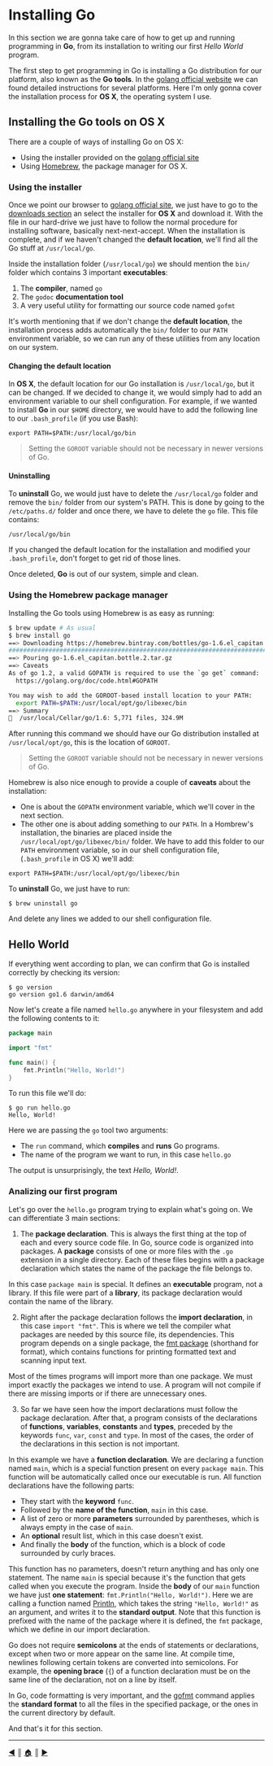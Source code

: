 # Installing Go
In this section we are gonna take care of how to get up and running programming in **Go**, from its installation to writing our first *Hello World* program.

The first step to get programming in Go is installing a Go distribution for our platform, also known as the **Go tools**. In the [golang official website][1] we can found detailed instructions for several platforms. Here I'm only gonna cover the installation process for **OS X**, the operating system I use.

## Installing the Go tools on OS X
There are a couple of ways of installing Go on OS X:

* Using the installer provided on the [golang official site][1]
* Using [Homebrew][3], the package manager for OS X.

### Using the installer
Once we point our browser to [golang official site][1], we just have to go to the [downloads section][2] an select the installer for **OS X** and download it. With the file in our hard-drive we just have to follow the normal procedure for installing software, basically next-next-accept. When the installation is complete, and if we haven't changed the **default location**, we'll find all the Go stuff at `/usr/local/go`.

Inside the installation folder (`/usr/local/go`) we should mention the `bin/` folder which contains 3 important **executables**:

1. The **compiler**, named `go`
2. The `godoc` **documentation tool**
3. A very useful utility for formatting our source code named `gofmt`

It's worth mentioning that if we don't change the **default location**, the installation process adds automatically the `bin/` folder to our `PATH` environment variable, so we can run any of these utilities from any location on our system.

#### Changing the default location
In **OS X**, the default location for our Go installation is `/usr/local/go`, but it can be changed. If we decided to change it, we would simply had to add an environment variable to our shell configuration. For example, if we wanted to install **Go** in our `$HOME` directory, we would have to add the following line to our `.bash_profile` (if you use Bash):
```
export PATH=$PATH:/usr/local/go/bin
```

> Setting the `GOROOT` variable should not be necessary in newer versions of Go.

#### Uninstalling
To **uninstall** Go, we would just have to delete the `/usr/local/go` folder and remove the `bin/` folder from our system's PATH. This is done by going to the `/etc/paths.d/` folder and once there, we have to delete the `go` file. This file contains:
```
/usr/local/go/bin
```

If you changed the default location for the installation and modified your `.bash_profile`, don't forget to get rid of those lines.

Once deleted, **Go** is out of our system, simple and clean.

### Using the Homebrew package manager
Installing the Go tools using Homebrew is as easy as running:
```bash
$ brew update # As usual
$ brew install go
==> Downloading https://homebrew.bintray.com/bottles/go-1.6.el_capitan.bottle.2.tar.gz
######################################################################## 100.0%
==> Pouring go-1.6.el_capitan.bottle.2.tar.gz
==> Caveats
As of go 1.2, a valid GOPATH is required to use the `go get` command:
  https://golang.org/doc/code.html#GOPATH

You may wish to add the GOROOT-based install location to your PATH:
  export PATH=$PATH:/usr/local/opt/go/libexec/bin
==> Summary
🍺  /usr/local/Cellar/go/1.6: 5,771 files, 324.9M
```

After running this command we should have our Go distribution installed at `/usr/local/opt/go`, this is the location of `GOROOT`.

> Setting the `GOROOT` variable should not be necessary in newer versions of Go.

Homebrew is also nice enough to provide a couple of **caveats** about the installation:

* One is about the `GOPATH` environment variable, which we'll cover in the next section.
* The other one is about adding something to our `PATH`. In a Hombrew's installation, the binaries are placed inside the `/usr/local/opt/go/libexec/bin/` folder. We have to add this folder to our `PATH` environment variable, so in our shell configuration file, (`.bash_profile` in OS X) we'll add:
```
export PATH=$PATH:/usr/local/opt/go/libexec/bin
```

To **uninstall** Go, we just have to run:
```
$ brew uninstall go
```

And delete any lines we added to our shell configuration file.

## Hello World
If everything went according to plan, we can confirm that Go is installed correctly by checking its version:
```
$ go version
go version go1.6 darwin/amd64
```

Now let's create a file named `hello.go` anywhere in your filesystem and add the following contents to it:
```go
package main

import "fmt"

func main() {
	fmt.Println("Hello, World!")
}
```

To run this file we'll do:
```
$ go run hello.go
Hello, World!
```

Here we are passing the `go` tool two arguments:

* The `run` command, which **compiles** and **runs** Go programs.
* The name of the program we want to run, in this case `hello.go`

The output is unsurprisingly, the text *Hello, World!*.

### Analizing our first program
Let's go over the `hello.go` program trying to explain what's going on. We can differentiate 3 main sections:

1. The **package declaration**. This is always the first thing at the top of each and every source code file. In Go, source code is organized into packages. A **package** consists of one or more files with the `.go` extension in a single directory. Each of these files begins with a package declaration which states the name of the package the file belongs to.

  In this case `package main` is special. It defines an **executable** program, not a library. If this file were part of a **library**, its package declaration would contain the name of the library.

2. Right after the package declaration follows the **import declaration**, in this case `import "fmt"`. This is where we tell the compiler what packages are needed by this source file, its dependencies. This program depends on a single package, the [fmt package][4] (shorthand for format), which contains functions for printing formatted text and scanning input text.

  Most of the times programs will import more than one package. We must import exactly the packages we intend to use. A program will not compile if there are missing imports or if there are unnecessary ones.

3. So far we have seen how the import declarations must follow the package declaration. After that, a program consists of the declarations of **functions**, **variables**, **constants** and **types**, preceded by the keywords `func`, `var`, `const` and `type`. In most of the cases, the order of the declarations in this section is not important.

  In this example we have a **function declaration**. We are declaring a function named `main`, which is a special function present on every `package main`. This function will be automatically called once our executable is run. All function declarations have the following parts:

  * They start with the **keyword** `func`.
  * Followed by the **name of the function**, `main` in this case.
  * A list of zero or more **parameters** surrounded by parentheses, which is always empty in the case of `main`.
  * An **optional** result list, which in this case doesn't exist.
  * And finally the **body** of the function, which is a block of code surrounded by curly braces.

  This function has no parameters, doesn't return anything and has only one statement. The name `main` is special because it's the function that gets called when you execute the program. Inside the **body** of our `main` function we have just **one statement**: `fmt.Println("Hello, World!")`. Here we are calling a function named [Println][5], which takes the string `"Hello, World!"` as an argument, and writes it to the **standard output**. Note that this function is prefixed with the name of the package where it is defined, the `fmt` package, which we define in our import declaration.

Go does not require **semicolons** at the ends of statements or declarations, except when two or more appear on the same line. At compile time, newlines following certain tokens are converted into semicolons. For example, the **opening brace** (`{`) of a function declaration must be on the same line of the declaration, not on a line by itself.

In Go, code formatting is very important, and the [gofmt][6] command applies the **standard format** to all the files in the specified package, or the ones in the current directory by default.

And that's it for this section.

---
[:arrow_backward:][back] ║ [:house:][home] ║ [:arrow_forward:][next]

<!-- navigation -->
[home]: ../README.md
[back]: ../README.md
[next]: workspace.md


<!-- links -->
[1]: https://golang.org/doc/install
[2]: https://golang.org/dl/
[3]: http://brew.sh/
[4]: https://golang.org/pkg/fmt/
[5]: https://golang.org/pkg/fmt/#Println
[6]: https://golang.org/cmd/gofmt/
